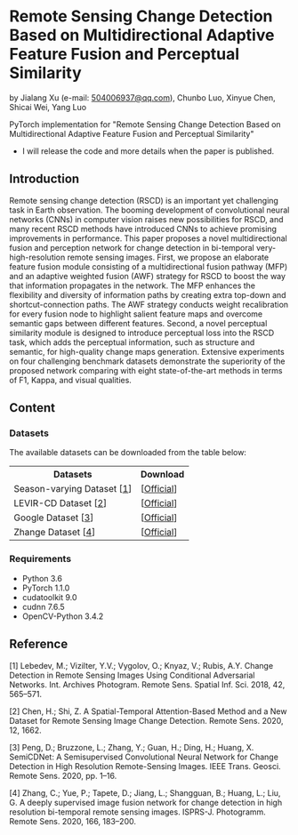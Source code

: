 # Remote Sensing Change Detection Based on Multidirectional Adaptive Feature Fusion and Perceptual Similarity
by Jialang Xu (e-mail: 504006937@qq.com), Chunbo Luo, Xinyue Chen, Shicai Wei, Yang Luo

PyTorch implementation for "Remote Sensing Change Detection Based on Multidirectional Adaptive Feature Fusion and Perceptual Similarity"

- I will release the code and more details when the paper is published.

## Introduction
Remote sensing change detection (RSCD) is an important yet challenging task in Earth observation. The booming development of convolutional neural networks (CNNs) in computer vision raises new possibilities for RSCD, and many recent RSCD methods have introduced CNNs to achieve promising improvements in performance. This paper proposes a novel multidirectional fusion and perception network for change detection in bi-temporal very-high-resolution remote sensing images. First, we propose an elaborate feature fusion module consisting of a multidirectional fusion pathway (MFP) and an adaptive weighted fusion (AWF) strategy  for RSCD to boost the way that information propagates in the network. The MFP enhances the flexibility and diversity of information paths by creating extra top-down and shortcut-connection paths. The AWF strategy conducts weight recalibration for every fusion node to highlight salient feature maps and overcome semantic gaps between different features. Second, a novel perceptual similarity module is designed to introduce perceptual loss into the RSCD task, which adds the perceptual information, such as structure and semantic, for high-quality change maps generation. Extensive experiments on four challenging benchmark datasets demonstrate the superiority of the proposed network comparing with eight state-of-the-art methods in terms of F1, Kappa, and visual qualities.

## Content
### Datasets
The available datasets can be downloaded from the table below:
<table>
	<tr>
	    <th>Datasets</th>
	    <th>Download</th>
	</tr>
    <tr>
	    <td>Season-varying Dataset [<a href="#Ref-1">1</a>]</td>
        <td>[<a href="https://drive.google.com/file/d/1GX656JqqOyBi_Ef0w65kDGVto-nHrNs9" target="_blank">Official</a>] </td>
	</tr>
	    <td>LEVIR-CD Dataset [<a href="#Ref-2">2</a>]</td>
        <td>[<a href="https://justchenhao.github.io/LEVIR/" target="_blank">Official</a>]</td>
    </tr>
	</tr>
	    <td>Google Dataset [<a href="#Ref-3">3</a>]</td>
        <td>[<a href="https://github.com/GeoZcx/A-deeply-supervised-image-fusion-network-for-change-detection-in-remote-sensing-images/tree/master/dataset" target="_blank">Official</a>]</td>
    </tr>
	</tr>
	    <td>Zhange Dataset [<a href="#Ref-4">4</a>]</td>
        <td>[<a href="https://github.com/daifeng2016/Change-Detection-Dataset-for-High-Resolution-Satellite-Imagery" target="_blank">Official</a>]</td>
    </tr>
</table> 

### Requirements
- Python 3.6
- PyTorch 1.1.0
- cudatoolkit 9.0
- cudnn 7.6.5
- OpenCV-Python 3.4.2

## Reference
<span id="Ref-1">[1] Lebedev, M.; Vizilter, Y.V.; Vygolov, O.; Knyaz, V.; Rubis, A.Y. Change Detection in Remote Sensing Images Using Conditional Adversarial Networks. Int. Archives Photogram. Remote Sens. Spatial Inf. Sci. 2018, 42, 565–571.</span>

<span id="Ref-2">[2] Chen, H.; Shi, Z. A Spatial-Temporal Attention-Based Method and a New Dataset for Remote Sensing Image Change Detection. Remote Sens. 2020, 12, 1662. </span>

<span id="Ref-3">[3] Peng, D.; Bruzzone, L.; Zhang, Y.; Guan, H.; Ding, H.; Huang, X. SemiCDNet: A Semisupervised Convolutional Neural Network for Change Detection in High Resolution Remote-Sensing Images. IEEE Trans. Geosci. Remote Sens. 2020, pp. 1–16. </span>

<span id="Ref-4">[4] Zhang, C.; Yue, P.; Tapete, D.; Jiang, L.; Shangguan, B.; Huang, L.; Liu, G. A deeply supervised image fusion network for change detection in high resolution bi-temporal remote sensing images. ISPRS-J. Photogramm. Remote Sens. 2020, 166, 183–200. </span>
